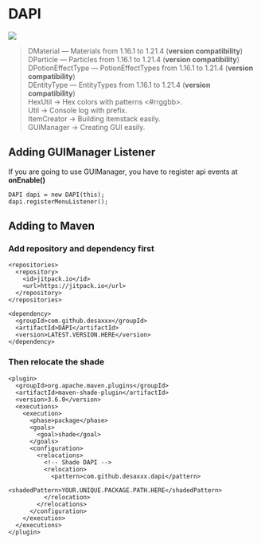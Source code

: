 # DAPI
[![](https://jitpack.io/v/desaxxx/DAPI.svg)](https://jitpack.io/#desaxxx/DAPI)

> DMaterial — Materials from 1.16.1 to 1.21.4 (**version compatibility**)\
> DParticle — Particles from 1.16.1 to 1.21.4 (**version compatibility**)\
> DPotionEffectType — PotionEffectTypes from 1.16.1 to 1.21.4 (**version compatibility**)\
> DEntityType — EntityTypes from 1.16.1 to 1.21.4 (**version compatibility**)\
> HexUtil -> Hex colors with patterns <#rrggbb>.\
> Util -> Console log with prefix.\
> ItemCreator -> Building itemstack easily.\
> GUIManager -> Creating GUI easily.

## Adding GUIManager Listener
If you are going to use GUIManager, you have to register api events at **onEnable()**
```
DAPI dapi = new DAPI(this);
dapi.registerMenuListener();
```
## Adding to Maven
### Add repository and dependency first
```
<repositories>
  <repository>
    <id>jitpack.io</id>
    <url>https://jitpack.io</url>
  </repository>
</repositories>

<dependency>
  <groupId>com.github.desaxxx</groupId>
  <artifactId>DAPI</artifactId>
  <version>LATEST.VERSION.HERE</version>
</dependency>
```

### Then relocate the shade
```
<plugin>
  <groupId>org.apache.maven.plugins</groupId>
  <artifactId>maven-shade-plugin</artifactId>
  <version>3.6.0</version>
  <executions>
    <execution>
      <phase>package</phase>
      <goals>
        <goal>shade</goal>
      </goals>
      <configuration>
        <relocations>
          <!-- Shade DAPI -->
          <relocation>
            <pattern>com.github.desaxxx.dapi</pattern>
            <shadedPattern>YOUR.UNIQUE.PACKAGE.PATH.HERE</shadedPattern>
          </relocation>
        </relocations>
      </configuration>
    </execution>
  </executions>
</plugin>
```
